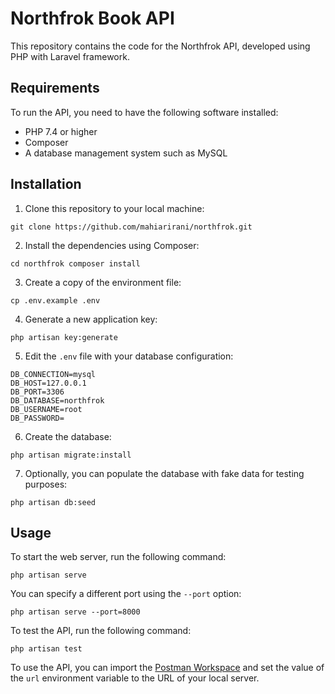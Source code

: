 # Northfrok Book API

This repository contains the code for the Northfrok API, developed using PHP with Laravel framework.

## Requirements

To run the API, you need to have the following software installed:

-   PHP 7.4 or higher
-   Composer
-   A database management system such as MySQL

## Installation

1.  Clone this repository to your local machine:



`git clone https://github.com/mahiarirani/northfrok.git`

2.  Install the dependencies using Composer:



`cd northfrok composer install`

3.  Create a copy of the environment file:



`cp .env.example .env`

4.  Generate a new application key:



`php artisan key:generate`

5.  Edit the `.env` file with your database configuration:



```
DB_CONNECTION=mysql 
DB_HOST=127.0.0.1 
DB_PORT=3306 
DB_DATABASE=northfrok 
DB_USERNAME=root 
DB_PASSWORD=  
```  

6.  Create the database:



`php artisan migrate:install`

7.  Optionally, you can populate the database with fake data for testing purposes:



`php artisan db:seed`

## Usage

To start the web server, run the following command:



`php artisan serve`

You can specify a different port using the `--port` option:



`php artisan serve --port=8000`

To test the API, run the following command:



`php artisan test`

To use the API, you can import the [Postman Workspace](https://www.postman.com/app-room/workspace/mahyar-s-public-apis/collection/3801578-0b89d34b-b351-41f4-beab-7ad806fcbcb4?action=share&creator=3801578) and set the value of the `url` environment variable to the URL of your local server.
